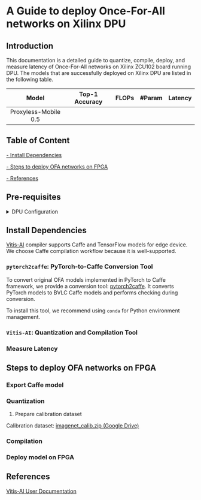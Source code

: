 # A Guide to deploy Once-For-All networks on Xilinx DPU

## Introduction
This documentation is a detailed guide to quantize, compile, deploy, and measure latency of Once-For-All networks on Xilinx ZCU102 board running DPU. The models that are successfully deployed on Xilinx DPU are listed in the following table. 

| Model | Top-1 Accuracy | FLOPs | #Param | Latency |
|:-----:|:--------------:|:-----:|:------:|:--------|
| Proxyless-Mobile 0.5|  |    |   |     |   | 


## Table of Content

[- Install Dependencies](#dependency)

[- Steps to deploy OFA networks on FPGA](#steps-to-deploy-ofa-networks-on-fpga)

[- References](#references)

## Pre-requisites 

<details>
<summary>DPU Configuration</summary>

[DPU IP Spec]
IP  Timestamp            : 2019-11-18 18:45:00
DPU Core Count           : 3

[DPU Core Configuration List]
DPU Core                 : #0
DPU Enabled              : Yes
DPU Arch                 : B4096
DPU Target Version       : v1.4.0
DPU Freqency             : 300 MHz
Ram Usage                : Low
DepthwiseConv            : Enabled
DepthwiseConv+Relu6      : Enabled
Conv+Leakyrelu           : Enabled
Conv+Relu6               : Enabled
Channel Augmentation     : Enabled
Average Pool             : Enabled

DPU Core                 : #1
DPU Enabled              : Yes
DPU Arch                 : B4096
DPU Target Version       : v1.4.0
DPU Freqency             : 300 MHz
Ram Usage                : Low
DepthwiseConv            : Enabled
DepthwiseConv+Relu6      : Enabled
Conv+Leakyrelu           : Enabled
Conv+Relu6               : Enabled
Channel Augmentation     : Enabled
Average Pool             : Enabled

DPU Core                 : #2
DPU Enabled              : Yes
DPU Arch                 : B4096
DPU Target Version       : v1.4.0
DPU Freqency             : 300 MHz
Ram Usage                : Low
DepthwiseConv            : Enabled
DepthwiseConv+Relu6      : Enabled
Conv+Leakyrelu           : Enabled
Conv+Relu6               : Enabled
Channel Augmentation     : Enabled
Average Pool             : Enabled


[DPU Extension List]
Extension Softmax
Enabled                  : Yes

</details>

## Install Dependencies

[Vitis-AI](https://www.xilinx.com/html_docs/vitis_ai/1_2/zkj1576857115470.html) compiler supports Caffe and TensorFlow models for edge device. We choose Caffe compilation workflow because it is well-supported.  

### `pytorch2caffe`: PyTorch-to-Caffe Conversion Tool

To convert original OFA models implemented in PyTorch to Caffe framework, we provide a conversion tool: [pytorch2caffe](https://github.com/zzzDavid/pytorch2caffe). It converts PyTorch models to BVLC Caffe models and performs checking during conversion. 

To install this tool, we recommend using `conda` for Python environment management.


### `Vitis-AI`: Quantization and Compilation Tool


### Measure Latency


## Steps to deploy OFA networks on FPGA

### Export Caffe model

### Quantization

1. Prepare calibration dataset

Calibration dataset: [imagenet_calib.zip (Google Drive)](https://drive.google.com/file/d/1KZE10LXRQCSJuK9d7xErDOjTjUj4fHyi/view?usp=sharing)



### Compilation

### Deploy model on FPGA


## References

[Vitis-AI User Documentation](https://www.xilinx.com/html_docs/vitis_ai/1_2/zkj1576857115470.html)


